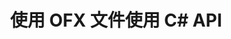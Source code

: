 ﻿---
title: 使用 OFX 文件使用 C# API
linktitle: 使用 OFX 文件
type: docs
weight: 10
url: /zh/net/working-with-ofx-files/
description: 使用 C# Finance 库 API，您可以创建和转换 OFX 请求和响应文件。
---
